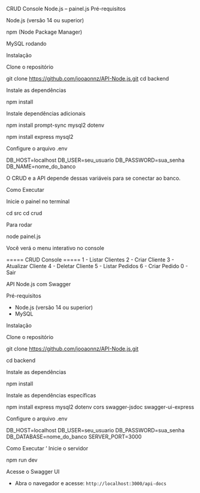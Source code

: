 CRUD Console Node.js – painel.js
Pré-requisitos

Node.js (versão 14 ou superior)

npm (Node Package Manager)

MySQL rodando

Instalação

Clone o repositório

git clone https://github.com/jooaonnz/API-Node.js.git
cd backend

Instale as dependências

npm install

Instale dependências adicionais

npm install prompt-sync mysql2 dotenv

npm install express mysql2

Configure o arquivo .env

DB_HOST=localhost
DB_USER=seu_usuario
DB_PASSWORD=sua_senha
DB_NAME=nome_do_banco

O CRUD e a API depende dessas variáveis para se conectar ao banco.

Como Executar

Inicie o painel no terminal

cd src
cd crud

Para rodar

node painel.js

Você verá o menu interativo no console

===== CRUD Console =====
1 - Listar Clientes
2 - Criar Cliente
3 - Atualizar Cliente
4 - Deletar Cliente
5 - Listar Pedidos
6 - Criar Pedido
0 - Sair

API Node.js com Swagger

Pré-requisitos

- Node.js (versão 14 ou superior)
- MySQL

Instalação

Clone o repositório

git clone https://github.com/jooaonnz/API-Node.js.git

cd backend

Instale as dependências

npm install

Instale as dependências específicas

npm install express mysql2 dotenv cors swagger-jsdoc swagger-ui-express

Configure o arquivo .env

DB_HOST=localhost
DB_USER=seu_usuario
DB_PASSWORD=sua_senha
DB_DATABASE=nome_do_banco
SERVER_PORT=3000

Como Executar
‘
Inicie o servidor

npm run dev

Acesse o Swagger UI

- Abra o navegador e acesse: `http://localhost:3000/api-docs`

